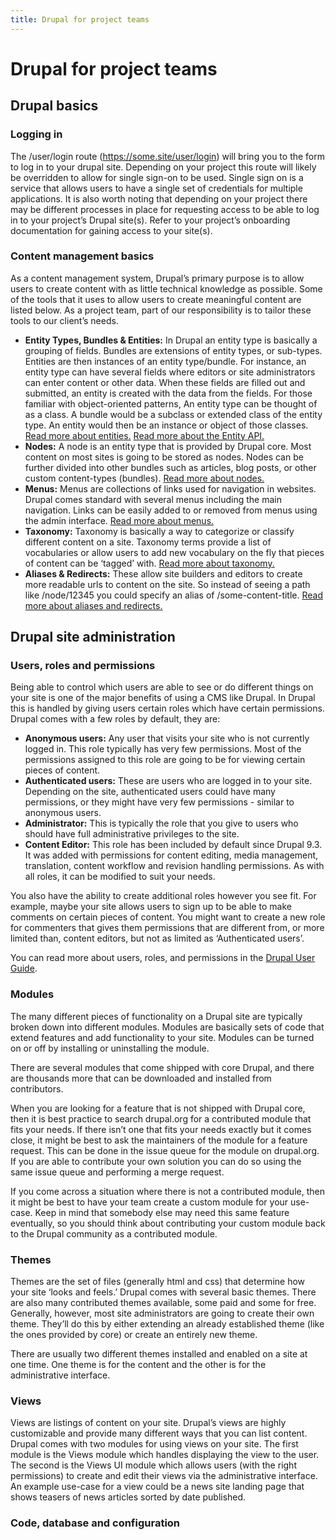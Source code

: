 ```yaml
---
title: Drupal for project teams
---
```


# Drupal for project teams

## Drupal basics

### Logging in
The /user/login route (https://some.site/user/login) will bring you to the form to log in to your drupal site. Depending on your project this route will likely be overridden to allow for single sign-on to be used. Single sign on is a service that allows users to have a single set of credentials for multiple applications. It is also worth noting that depending on your project there may be different processes in place for requesting access to be able to log in to your project’s Drupal site(s). Refer to your project’s onboarding documentation for gaining access to your site(s).

### Content management basics
As a content management system, Drupal’s primary purpose is to allow users to create content with as little technical knowledge as possible. Some of the tools that it uses to allow users to create meaningful content are listed below. As a project team, part of our responsibility is to tailor these tools to our client’s needs.

- **Entity Types, Bundles & Entities:** In Drupal an entity type is basically a grouping of fields. Bundles are extensions of entity types, or sub-types. Entities are then instances of an entity type/bundle. For instance, an entity type can have several fields where editors or site administrators can enter content or other data. When these fields are filled out and submitted, an entity is created with the data from the fields. For those familiar with object-oriented patterns, An entity type can be thought of as a class. A bundle would be a subclass or extended class of the entity type. An entity would then be an instance or object of those classes. [Read more about entities.](https://www.drupal.org/docs/user_guide/en/planning-data-types.html) [Read more about the Entity API.](https://www.drupal.org/docs/drupal-apis/entity-api/introduction-to-entity-api-in-drupal-8)
- **Nodes:** A node is an entity type that is provided by Drupal core. Most content on most sites is going to be stored as nodes. Nodes can be further divided into other bundles such as articles, blog posts, or other custom content-types (bundles). [Read more about nodes.](https://www.drupal.org/docs/core-modules-and-themes/core-modules/node-module/about-nodes)
- **Menus:** Menus are collections of links used for navigation in websites. Drupal comes standard with several menus including the main navigation. Links can be easily added to or removed from menus using the admin interface. [Read more about menus.](https://www.drupal.org/docs/user_guide/en/menu-concept.html)
- **Taxonomy:** Taxonomy is basically a way to categorize or classify different content on a site. Taxonomy terms provide a list of vocabularies or allow users to add new vocabulary on the fly that pieces of content can be ‘tagged’ with. [Read more about taxonomy.](https://www.drupal.org/docs/user_guide/en/structure-taxonomy.html)
- **Aliases & Redirects:** These allow site builders and editors to create more readable urls to content on the site. So instead of seeing a path like /node/12345 you could specify an alias of /some-content-title. [Read more about aliases and redirects.](https://www.drupal.org/docs/user_guide/en/content-paths.html)

## Drupal site administration

### Users, roles and permissions

Being able to control which users are able to see or do different things on your site is one of the major benefits of using a CMS like Drupal. In Drupal this is handled by giving users certain roles which have certain permissions. Drupal comes with a few roles by default, they are:

- **Anonymous users:** Any user that visits your site who is not currently logged in. This role typically has very few permissions. Most of the permissions assigned to this role are going to be for viewing certain pieces of content.
- **Authenticated users:** These are users who are logged in to your site. Depending on the site, authenticated users could have many permissions, or they might have very few permissions - similar to anonymous users.
- **Administrator:** This is typically the role that you give to users who should have full administrative privileges to the site.
- **Content Editor:** This role has been included by default since Drupal 9.3. It was added with permissions for content editing, media management, translation, content workflow and revision handling permissions. As with all roles, it can be modified to suit your needs.

You also have the ability to create additional roles however you see fit. For example, maybe your site allows users to sign up to be able to make comments on certain pieces of content. You might want to create a new role for commenters that gives them permissions that are different from, or more limited than, content editors, but not as limited as ‘Authenticated users’.

You can read more about users, roles, and permissions in the [Drupal User Guide](https://www.drupal.org/docs/user_guide/en/user-chapter.html).

### Modules
The many different pieces of functionality on a Drupal site are typically broken down into different modules. Modules are basically sets of code that extend features and add functionality to your site. Modules can be turned on or off by installing or uninstalling the module.

There are several modules that come shipped with core Drupal, and there are thousands more that can be downloaded and installed from contributors.

When you are looking for a feature that is not shipped with Drupal core, then it is best practice to search drupal.org for a contributed module that fits your needs. If there isn’t one that fits your needs exactly but it comes close, it might be best to ask the maintainers of the module for a feature request. This can be done in the issue queue for the module on drupal.org. If you are able to contribute your own solution you can do so using the same issue queue and performing a merge request.

If you come across a situation where there is not a contributed module, then it might be best to have your team create a custom module for your use-case. Keep in mind that somebody else may need this same feature eventually, so you should think about contributing your custom module back to the Drupal community as a contributed module.

### Themes
Themes are the set of files (generally html and css) that determine how your site ‘looks and feels.’ Drupal comes with several basic themes. There are also many contributed themes available, some paid and some for free. Generally, however, most site administrators are going to create their own theme. They’ll do this by either extending an already established theme (like the ones provided by core) or create an entirely new theme. 

There are usually two different themes installed and enabled on a site at one time. One theme is for the content and the other is for the administrative interface.

### Views
Views are listings of content on your site. Drupal’s views are highly customizable and provide many different ways that you can list content. Drupal comes with two modules for using views on your site. The first module is the Views module which handles displaying the view to the user. The second is the Views UI module which allows users (with the right permissions) to create and edit their views via the administrative interface. An example use-case for a view could be a news site landing page that shows teasers of news articles sorted by date published.

### Code, database and configuration
